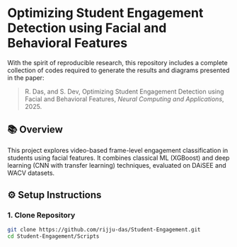 # Optimizing Student Engagement Detection using Facial and Behavioral Features

With the spirit of reproducible research, this repository includes a complete collection of codes required to generate the results and diagrams presented in the paper:

> R. Das, and S. Dev, Optimizing Student Engagement Detection using Facial and Behavioral Features, *Neural Computing and Applications*, 2025.

## 📚 Overview

This project explores video-based frame-level engagement classification in students using facial features. It combines classical ML (XGBoost) and deep learning (CNN with transfer learning) techniques, evaluated on DAiSEE and WACV datasets.

## ⚙️ Setup Instructions

### 1. Clone Repository
```bash
git clone https://github.com/rijju-das/Student-Engagement.git
cd Student-Engagement/Scripts


